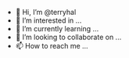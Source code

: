 - 👋 Hi, I’m @terryhal
- 👀 I’m interested in ...
- 🌱 I’m currently learning ...
- 💞️ I’m looking to collaborate on ...
- 📫 How to reach me ...

<!---
terryhal/terryhal is a ✨ special ✨ repository because its `README.md` (this file) appears on your GitHub profile.
You can click the Preview link to take a look at your changes.
--->
